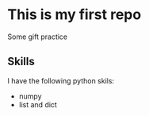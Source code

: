 # This is my first repo

 Some gift practice

## Skills

 I have the following python skils:
  - numpy 
  - list and dict